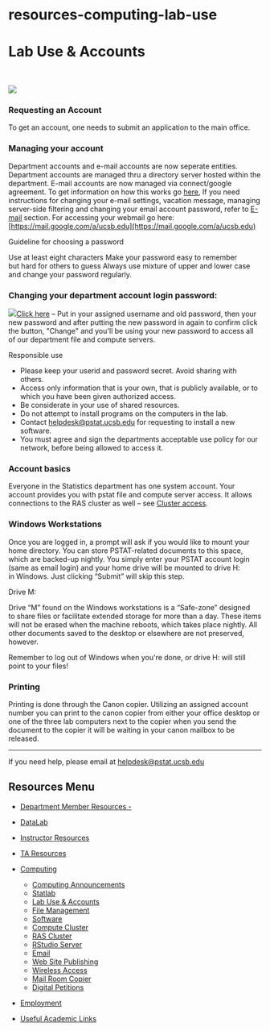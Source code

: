 # resources-computing-lab-use

# Lab Use &amp; Accounts

 

![](http://kingslanding.pstat.ucsb.edu/computing/images/lab1.jpg)

### Requesting an Account

To get an account, one needs to submit an application to the main office.

### Managing your account

Department accounts and e-mail accounts are now seperate entities. Department accounts are managed thru a directory server hosted within the department. E-mail accounts are now managed via connect/google agreement. To get information on how this works go [here](http://www.connect.ucsb.edu/), If you need instructions for changing your e-mail settings, vacation message, managing server-side filtering and changing your email account password, refer to [E-mail](/resources/computing/email) section. For accessing your webmail go here: [https://mail.google.com/a/ucsb.edu](https://mail.google.com/a/ucsb.edu)

Guideline for choosing a password

Use at least eight characters Make your password easy to remember but hard for others to guess Always use mixture of upper and lower case and change your password regularly.

### Changing your department account login password:

[![](https://kingslanding.pstat.ucsb.edu/computing/themes/mambo/icons/web.gif)Click here](https://kingslanding.pstat.ucsb.edu/setting/changeps.php "Outgoing link (in new window)") – Put in your assigned username and old password, then your new password and after putting the new password in again to confirm click the button, "Change" and you'll be using your new password to access all of our department file and compute servers.

Responsible use 

- Please keep your userid and password secret. Avoid sharing with others.
- Access only information that is your own, that is publicly available, or to which you have been given authorized access.
- Be considerate in your use of shared resources.
- Do not attempt to install programs on the computers in the lab.
- Contact [helpdesk@pstat.ucsb.edu](mailto:helpdesk@pstat.ucsb.edu "Write an email (mail client launch)") for requesting to install a new software.
- You must agree and sign the departments acceptable use policy for our network, before being allowed to access it.

### Account basics

Everyone in the Statistics department has one system account. Your account provides you with pstat file and compute server access. It allows connections to the RAS cluster as well – see [Cluster access](/resources/computing/cluster "Cluster").

### Windows Workstations

Once you are logged in, a prompt will ask if you would like to mount your home directory. You can store PSTAT-related documents to this space, which are backed-up nightly. You simply enter your PSTAT account login (same as email login) and your home drive will be mounted to drive H: in Windows. Just clicking “Submit” will skip this step.

Drive M:

Drive “M” found on the Windows workstations is a “Safe-zone” designed to share files or facilitate extended storage for more than a day. These items will not be erased when the machine reboots, which takes place nightly. All other documents saved to the desktop or elsewhere are not preserved, however.

Remember to log out of Windows when you're done, or drive H: will still point to your files!

### Printing

Printing is done through the Canon copier. Utilizing an assigned account number you can print to the canon copier from either your office desktop or one of the three lab computers next to the copier when you send the document to the copier it will be waiting in your canon mailbox to be released.

* * *

If you need help, please email at [helpdesk@pstat.ucsb.edu](mailto:helpdesk@pstat.ucsb.edu "Write an email (mail client launch)")

## Resources Menu

- [Department Member Resources -](/resources "Department Member Resources")
- [DataLab](/resources/statlab "DataLab")
- [Instructor Resources](/resources/instructor "Instructor Resources")
- [TA Resources](/resources/ta-resources "TA Resources")
- [Computing](/resources/computing "Computing")
  
  - [Computing Announcements](/resources/computing/announcements "Computing Announcements")
  - [Statlab](/resources/computing/statlab "Statlab")
  - [Lab Use &amp; Accounts](/resources/computing/lab-use "Lab Use & Accounts")
  - [File Management](/resources/computing/file-management "File Management")
  - [Software](/resources/computing/software "Software")
  - [Compute Cluster](/resources/computing/cluster "Compute Cluster")
  - [RAS Cluster](/resources/computing/ras "RAS Cluster")
  - [RStudio Server](/resources/computing/rstudio "RStudio Server")
  - [Email](/resources/computing/email "Email")
  - [Web Site Publishing](/resources/computing/website "Web Site Publishing")
  - [Wireless Access](/resources/computing/wireless "Wireless Access")
  - [Mail Room Copier](/resources/computing/copier "Mail Room Copier")
  - [Digital Petitions](/resources/computing/digital-petitions "Digital Petitions")
- [Employment](/about/employment "Employment")
- [Useful Academic Links](/resources/useful "Useful Academic Links")